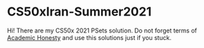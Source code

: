 # CS50xIran-Summer2021
Hi! There are my CS50x 2021 PSets solution. Do not forget terms of [Academic Honesty](https://cs50.harvard.edu/x/2021/honesty) and use this solutions just if you stuck.
